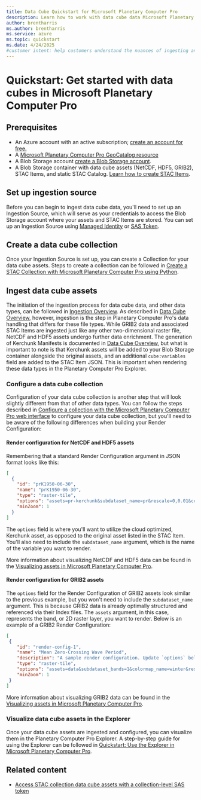 ```yaml
---
title: Data Cube Quickstart for Microsoft Planetary Computer Pro
description: Learn how to work with data cube data Microsoft Planetary Computer Pro.
author: brentharris
ms.author: brentharris
ms.service: azure
ms.topic: quickstart
ms.date: 4/24/2025
#customer intent: help customers understand the nuances of ingesting and rendering data cube assets in Microsoft Planetary Computer Pro. 
---
```


# Quickstart: Get started with data cubes in Microsoft Planetary Computer Pro

## Prerequisites

* An Azure account with an active subscription; [create an account for free.](https://azure.microsoft.com/free/?ref=microsoft.com&utm_source=microsoft.com&utm_medium=docs&utm_campaign=visualstudio)
* A [Microsoft Planetary Computer Pro GeoCatalog resource](deploy-geocatalog-resource.md)
* A Blob Storage account [create a Blob Storage account](/azure/storage/common/storage-account-create?tabs=azure-portal).
* A Blob Storage container with data cube assets (NetCDF, HDF5, GRIB2), STAC Items, and static STAC Catalog. [Learn how to create STAC Items](create-stac-item.md).

## Set up ingestion source

Before you can begin to ingest data cube data, you'll need to set up an Ingestion Source, which will serve as your credentials to access the Blob Storage account where your assets and STAC Items are stored. You can set up an Ingestion Source using [Managed Identity](setup-ingestion-credentials-managed-identity.md) or [SAS Token](setup-ingestion-credentials-sas-tokens.md).

## Create a data cube collection

Once your Ingestion Source is set up, you can create a Collection for your data cube assets. Steps to create a collection can be followed in [Create a STAC Collection with Microsoft Planetary Computer Pro using Python](create-stac-collection.md).

## Ingest data cube assets

The initiation of the ingestion process for data cube data, and other data types, can be followed in [Ingestion Overview](./ingestion-overview.md). As described in [Data Cube Overview](./data-cube-overview.md), however, ingestion is the step in Planetary Computer Pro's data handling that differs for these file types. While GRIB2 data and associated STAC Items are ingested just like any other two-dimensional raster file, NetCDF and HDF5 assets undergo further data enrichment. The generation of Kerchunk Manifests is documented in [Data Cube Overview](./data-cube-overview.md), but what is important to note is that Kerchunk assets will be added to your Blob Storage container alongside the original assets, and an additional `cube:variables` field are added to the STAC Item JSON. This is important when rendering these data types in the Planetary Computer Pro Explorer.

### Configure a data cube collection

Configuration of your data cube collection is another step that will look slightly different from that of other data types. You can follow the steps described in [Configure a collection with the Microsoft Planetary Computer Pro web interface](./configure-collection-web-interface.md) to configure your data cube collection, but you'll need to be aware of the following differences when building your Render Configuration:

#### Render configuration for NetCDF and HDF5 assets

Remembering that a standard Render Configuration argument in JSON format looks like this:

```json
[
  {
    "id": "prK1950-06-30",
    "name": "prK1950-06-30",
    "type": "raster-tile",
    "options": "assets=pr-kerchunk&subdataset_name=pr&rescale=0,0.01&colormap_name=viridis&datetime=1950-06-30",
    "minZoom": 1
  }
]
```

The `options` field is where you'll want to utilize the cloud optimized, Kerchunk asset, as opposed to the original asset listed in the STAC Item. You'll also need to include the `subdataset_name` argument, which is the name of the variable you want to render.

More information about visualizing NetCDF and HDF5 data can be found in the [Visualizing assets in Microsoft Planetary Computer Pro](visualize-assets.md).

#### Render configuration for GRIB2 assets

The `options` field for the Render Configuration of GRIB2 assets look similar to the previous example, but you won't need to include the `subdataset_name` argument. This is because GRIB2 data is already optimally structured and referenced via their Index files. The `assets` argument, in this case, represents the band, or 2D raster layer, you want to render. Below is an example of a GRIB2 Render Configuration:

```json
[ 
 {
    "id": "render-config-1",
    "name": "Mean Zero-Crossing Wave Period",
    "description": "A sample render configuration. Update `options` below.",
    "type": "raster-tile",
    "options": "assets=data&subdataset_bands=1&colormap_name=winter&rescale=0,10",
    "minZoom": 1
 }
]
```

More information about visualizing GRIB2 data can be found in the [Visualizing assets in Microsoft Planetary Computer Pro](visualize-assets.md).

### Visualize data cube assets in the Explorer

Once your data cube assets are ingested and configured, you can visualize them in the Planetary Computer Pro Explorer. A step-by-step guide for using the Explorer can be followed in [Quickstart: Use the Explorer in Microsoft Planetary Computer Pro](use-explorer.md).

## Related content

- [Access STAC collection data cube assets with a collection-level SAS token](./get-collection-sas-token.md)